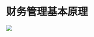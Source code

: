 # 财务管理基本原理
![][image-1]

[image-1]:	https://ws3.sinaimg.cn/large/006tNc79gy1fpw66aoi60j30ce07wmz1.jpg